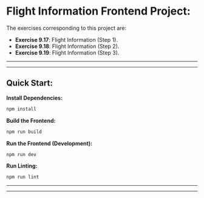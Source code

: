 # Flight Information Frontend Project:

The exercises corresponding to this project are:

- **Exercise 9.17**: Flight Information (Step 1).
- **Exercise 9.18**: Flight Information (Step 2).
- **Exercise 9.19**: Flight Information (Step 3).

---
---

## Quick Start:

**Install Dependencies:**

```bash
npm install
```

**Build the Frontend:**

```bash
npm run build
```

**Run the Frontend (Development):**

```bash
npm run dev
```

**Run Linting:**

```bash
npm run lint
```

---
---